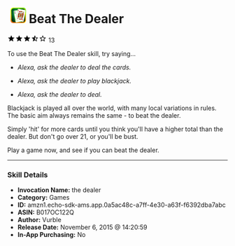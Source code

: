 # &nbsp;<img src="skill_icon" alt="Beat The Dealer icon" width="36"> Beat The Dealer
![3.4 stars](../../images/ic_star_black_18dp_1x.png)![3.4 stars](../../images/ic_star_black_18dp_1x.png)![3.4 stars](../../images/ic_star_black_18dp_1x.png)![3.4 stars](../../images/ic_star_half_black_18dp_1x.png)![3.4 stars](../../images/ic_star_border_black_18dp_1x.png) 13

To use the Beat The Dealer skill, try saying...

* *Alexa, ask the dealer to deal the cards.*

* *Alexa, ask the dealer to play blackjack.*

* *Alexa, ask the dealer to deal.*

Blackjack is played all over the world, with many local variations in rules. The basic aim always remains the same - to beat the dealer.

Simply 'hit' for more cards until you think you'll have a higher total than the dealer. But don't go over 21, or you'll be bust.

Play a game now, and see if you can beat the dealer.

***

### Skill Details

* **Invocation Name:** the dealer
* **Category:** Games
* **ID:** amzn1.echo-sdk-ams.app.0a5ac48c-a7ff-4e30-a63f-f6392dba7abc
* **ASIN:** B017OC122Q
* **Author:** Vurble
* **Release Date:** November 6, 2015 @ 14:20:59
* **In-App Purchasing:** No
